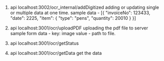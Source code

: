 1. api localhost:3002/ocr_internal/addDigitized
adding or updating single or multiple data at one time.
sample data - [{
	"invoiceNo": 123433,
	"date": 2225,
	"item": {
		"type": "pens",
		"quantity": 20010
	}
}]

2. api localhost:3001/ocr/uploadPDF
uploading the pdf file to server
sample form data - key: image
value - path to file.

3. api localhost:3001/ocr/getStatus

4. api localhost:3001/ocr/getData
get the data
